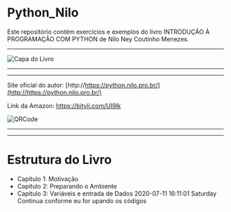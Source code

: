 # Python_Nilo
Este repositório contém exercícios e exemplos  do livro INTRODUÇÃO À PROGRAMAÇÃO COM PYTHON  de Nilo Ney Coutinho Menezes.

------------


![Capa do Livro](https://i.imgur.com/4nL1pOi.jpg "Capa do Livro")

------------


------------


>> 
Site oficial do autor: [http://https://python.nilo.pro.br/](http://https://python.nilo.pro.br/)
>>
Link da Amazon: https://bityli.com/UI9lk

![QRCode](https://i.imgur.com/ZzPa9P6.png "QRCode")

------------


------------


# Estrutura do Livro
- Capítulo 1: Motivação
- Capítulo 2: Preparando o Ambiente
- Capítulo 3: Variáveis e entrada de Dados
2020-07-11 16:11:01 Saturday 
Continua conforme eu for upando os códigos

